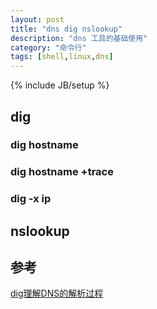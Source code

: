 ```yaml
---
layout: post
title: "dns dig nslookup"
description: "dns 工具的基础使用"
category: "命令行"
tags: [shell,linux,dns]
---
```

{% include JB/setup %}

## dig

### dig hostname


### dig hostname +trace



### dig -x ip



## nslookup



## 参考

[dig理解DNS的解析过程
](http://www.aslibra.com/blog/post/use_dig_dns_check.php)